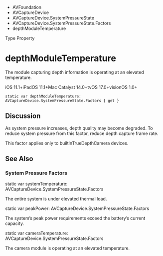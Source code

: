 

- AVFoundation
- AVCaptureDevice
- AVCaptureDevice.SystemPressureState
- AVCaptureDevice.SystemPressureState.Factors
-  depthModuleTemperature 

Type Property

# depthModuleTemperature

The module capturing depth information is operating at an elevated temperature.

iOS 11.1+iPadOS 11.1+Mac Catalyst 14.0+tvOS 17.0+visionOS 1.0+

``` source
static var depthModuleTemperature: AVCaptureDevice.SystemPressureState.Factors { get }
```

## Discussion

As system pressure increases, depth quality may become degraded. To reduce system pressure from this factor, reduce depth capture frame rate.

This factor applies only to builtInTrueDepthCamera devices.

## See Also

### System Pressure Factors

static var systemTemperature: AVCaptureDevice.SystemPressureState.Factors

The entire system is under elevated thermal load.

static var peakPower: AVCaptureDevice.SystemPressureState.Factors

The system’s peak power requirements exceed the battery’s current capacity.

static var cameraTemperature: AVCaptureDevice.SystemPressureState.Factors

The camera module is operating at an elevated temperature.

